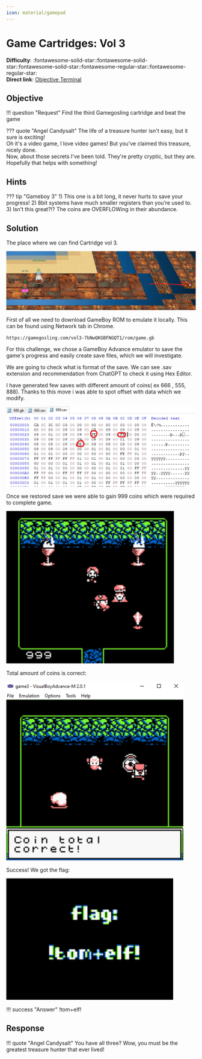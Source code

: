 ```yaml
---
icon: material/gamepad
---
```


# Game Cartridges: Vol 3

**Difficulty**: :fontawesome-solid-star::fontawesome-solid-star::fontawesome-solid-star::fontawesome-regular-star::fontawesome-regular-star:<br/>
**Direct link**: [Objective Terminal](https://gamegosling.com/vol3-7bNwQKGBFNGQT1/index.html)

## Objective

!!! question "Request"
    Find the third Gamegosling cartridge and beat the game

??? quote "Angel Candysalt"
    The life of a treasure hunter isn't easy, but it sure is exciting!<br/>
    Oh it's a video game, I love video games! But you've claimed this treasure, nicely done.<br/>
    Now, about those secrets I've been told. They're pretty cryptic, but they are. Hopefully that helps with something!<br/>

## Hints

??? tip "Gameboy 3"
    1) This one is a bit long, it never hurts to save your progress! 2) 8bit systems have much smaller registers than you’re used to. 3) Isn’t this great?!? The coins are OVERFLOWing in their abundance.


## Solution

The place where we can find Cartridge vol 3.

![Location](../img/objectives/o10/cartidge3.png)

First of all we need to download GameBoy ROM to emulate it locally. This can be found using Network tab in Chrome.
```
https://gamegosling.com/vol3-7bNwQKGBFNGQT1/rom/game.gb
```

For this challenge, we chose a GameBoy Advance emulator to save the game's progress and easily create save files, which we will investigate.

We are going to check what is format of the save. We can see .sav extension and recommendation from ChatGPT to check it using Hex Editor.

I have generated few saves with different amount of coins( ex 666 , 555, 888). Thanks to this move i was able to spot offset with data which we modify.

![Location](../img/objectives/o10/hex.png)

Once we restored save we were able to gain 999 coins which were required to complete game.

![999 points](../img/objectives/o10/restored.png)

Total amount of coins is correct:

![Coins](../img/objectives/o10/coins.png)

Success! We got the flag:

![Coins](../img/objectives/o10/flag.png)

!!! success "Answer"
    !tom+elf!

## Response

!!! quote "Angel Candysalt"
    You have all three? Wow, you must be the greatest treasure hunter that ever lived!
